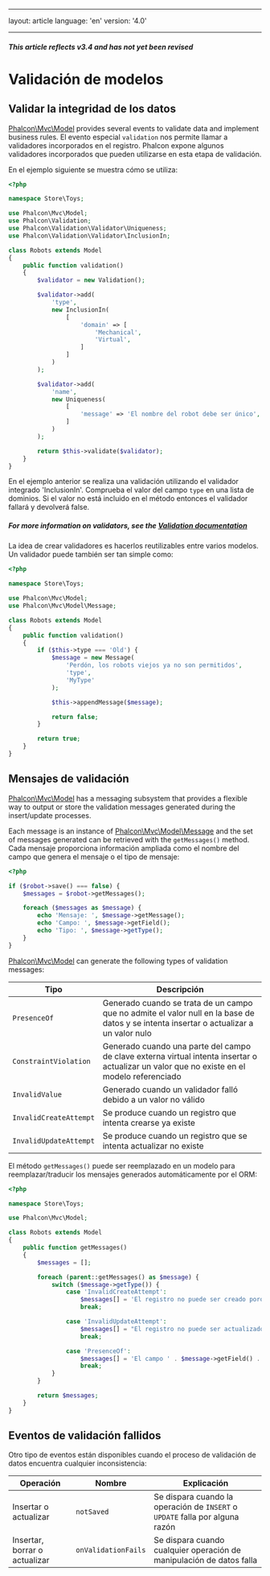 * * *

layout: article language: 'en' version: '4.0'

* * *

<h5 class="alert alert-warning">This article reflects v3.4 and has not yet been revised</h5>

<a name='overview'></a>

# Validación de modelos

<a name='data-integrity'></a>

## Validar la integridad de los datos

[Phalcon\Mvc\Model](api/Phalcon_Mvc_Model) provides several events to validate data and implement business rules. El evento especial `validation` nos permite llamar a validadores incorporados en el registro. Phalcon expone algunos validadores incorporados que pueden utilizarse en esta etapa de validación.

En el ejemplo siguiente se muestra cómo se utiliza:

```php
<?php

namespace Store\Toys;

use Phalcon\Mvc\Model;
use Phalcon\Validation;
use Phalcon\Validation\Validator\Uniqueness;
use Phalcon\Validation\Validator\InclusionIn;

class Robots extends Model
{
    public function validation()
    {
        $validator = new Validation();

        $validator->add(
            'type',
            new InclusionIn(
                [
                    'domain' => [
                        'Mechanical',
                        'Virtual',
                    ]
                ]
            )
        );

        $validator->add(
            'name',
            new Uniqueness(
                [
                    'message' => 'El nombre del robot debe ser único',
                ]
            )
        );

        return $this->validate($validator);
    }
}
```

En el ejemplo anterior se realiza una validación utilizando el validador integrado 'InclusionIn'. Comprueba el valor del campo `type` en una lista de dominios. Si el valor no está incluido en el método entonces el validador fallará y devolverá false.

<h5 class='alert alert-warning'>For more information on validators, see the <a href="/4.0/en/validation">Validation documentation</a></h5>

La idea de crear validadores es hacerlos reutilizables entre varios modelos. Un validador puede también ser tan simple como:

```php
<?php

namespace Store\Toys;

use Phalcon\Mvc\Model;
use Phalcon\Mvc\Model\Message;

class Robots extends Model
{
    public function validation()
    {
        if ($this->type === 'Old') {
            $message = new Message(
                'Perdón, los robots viejos ya no son permitidos',
                'type',
                'MyType'
            );

            $this->appendMessage($message);

            return false;
        }

        return true;
    }
}
```

<a name='messages'></a>

## Mensajes de validación

[Phalcon\Mvc\Model](api/Phalcon_Mvc_Model) has a messaging subsystem that provides a flexible way to output or store the validation messages generated during the insert/update processes.

Each message is an instance of [Phalcon\Mvc\Model\Message](api/Phalcon_Mvc_Model_Message) and the set of messages generated can be retrieved with the `getMessages()` method. Cada mensaje proporciona información ampliada como el nombre del campo que genera el mensaje o el tipo de mensaje:

```php
<?php

if ($robot->save() === false) {
    $messages = $robot->getMessages();

    foreach ($messages as $message) {
        echo 'Mensaje: ', $message->getMessage();
        echo 'Campo: ', $message->getField();
        echo 'Tipo: ', $message->getType();
    }
}
```

[Phalcon\Mvc\Model](api/Phalcon_Mvc_Model) can generate the following types of validation messages:

| Tipo                   | Descripción                                                                                                                                 |
| ---------------------- | ------------------------------------------------------------------------------------------------------------------------------------------- |
| `PresenceOf`           | Generado cuando se trata de un campo que no admite el valor null en la base de datos y se intenta insertar o actualizar a un valor nulo     |
| `ConstraintViolation`  | Generado cuando una parte del campo de clave externa virtual intenta insertar o actualizar un valor que no existe en el modelo referenciado |
| `InvalidValue`         | Generado cuando un validador falló debido a un valor no válido                                                                              |
| `InvalidCreateAttempt` | Se produce cuando un registro que intenta crearse ya existe                                                                                 |
| `InvalidUpdateAttempt` | Se produce cuando un registro que se intenta actualizar no existe                                                                           |

El método `getMessages()` puede ser reemplazado en un modelo para reemplazar/traducir los mensajes generados automáticamente por el ORM:

```php
<?php

namespace Store\Toys;

use Phalcon\Mvc\Model;

class Robots extends Model
{
    public function getMessages()
    {
        $messages = [];

        foreach (parent::getMessages() as $message) {
            switch ($message->getType()) {
                case 'InvalidCreateAttempt':
                    $messages[] = 'El registro no puede ser creado porque ya existe';
                    break;

                case 'InvalidUpdateAttempt':
                    $messages[] = "El registro no puede ser actualizado porque no existe";
                    break;

                case 'PresenceOf':
                    $messages[] = 'El campo ' . $message->getField() . ' es obligatorio';
                    break;
            }
        }

        return $messages;
    }
}
```

<a name='failed-events'></a>

## Eventos de validación fallidos

Otro tipo de eventos están disponibles cuando el proceso de validación de datos encuentra cualquier inconsistencia:

| Operación                     | Nombre              | Explicación                                                                  |
| ----------------------------- | ------------------- | ---------------------------------------------------------------------------- |
| Insertar o actualizar         | `notSaved`          | Se dispara cuando la operación de `INSERT` o `UPDATE` falla por alguna razón |
| Insertar, borrar o actualizar | `onValidationFails` | Se dispara cuando cualquier operación de manipulación de datos falla         |